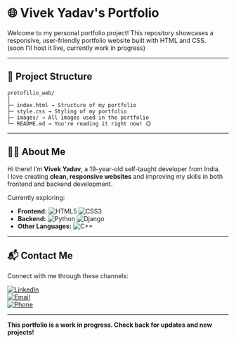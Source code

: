 # 🌐 Vivek Yadav's Portfolio

Welcome to my personal portfolio project! This repository showcases a responsive, user-friendly portfolio website built with HTML and CSS.
<br>
(soon I'll host it live, currently work in progress)

---

## 📂 Project Structure

```
protofilio_web/
│
├─ index.html → Structure of my portfolio
├─ style.css → Styling of my portfolio
├─ images/ → All images used in the portfolio
└─ README.md → You're reading it right now! 😉
```


---

## 🧑‍💻 About Me

Hi there! I’m **Vivek Yadav**, a 19-year-old self-taught developer from India.  
I love creating **clean, responsive websites** and improving my skills in both frontend and backend development.  

Currently exploring:  
- **Frontend:** ![HTML5](https://img.shields.io/badge/HTML5-E34F26?style=for-the-badge&logo=html5&logoColor=white) ![CSS3](https://img.shields.io/badge/CSS3-1572B6?style=for-the-badge&logo=css3&logoColor=white)  
- **Backend:** ![Python](https://img.shields.io/badge/Python-3776AB?style=for-the-badge&logo=python&logoColor=white) ![Django](https://img.shields.io/badge/Django-092E20?style=for-the-badge&logo=django&logoColor=white)  
- **Other Languages:** ![C++](https://img.shields.io/badge/C++-00599C?style=for-the-badge&logo=c%2B%2B&logoColor=white)  

---

## 📬 Contact Me

Connect with me through these channels:

[![LinkedIn](https://img.shields.io/badge/LinkedIn-0077B5?style=for-the-badge&logo=linkedin&logoColor=white)](https://www.linkedin.com/in/vivek-yadav-53b935325/)  
[![Email](https://img.shields.io/badge/Email-D14836?style=for-the-badge&logo=gmail&logoColor=white)](mailto:vy1222071936@gmail.com)  
[![Phone](https://img.shields.io/badge/Phone-25D366?style=for-the-badge&logo=whatsapp&logoColor=white)](tel:+919648220882)  

---

**This portfolio is a work in progress. Check back for updates and new projects!**
